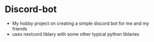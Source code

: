 # Discord-bot
- My hobby project on creating a simple discord bot for me and my friends
- uses nextcord liblary with some other typical python liblaries
